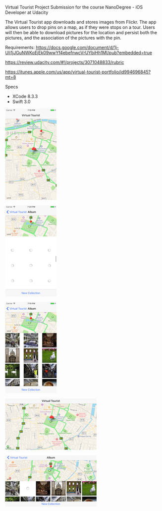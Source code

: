 Virtual Tourist
Project Submission for the course NanoDegree - iOS Developer at Udacity

The Virtual Tourist app downloads and stores images from Flickr. The app allows users to drop pins on a map, as if they were stops on a tour. Users will then be able to download pictures for the location and persist both the pictures, and the association of the pictures with the pin.

Requirements:
https://docs.google.com/document/d/1j-UIi1jJGuNWKoEjEk09wwYf4ebefnwcVrUYbiHh1MI/pub?embedded=true

https://review.udacity.com/#!/projects/3071048833/rubric

https://itunes.apple.com/us/app/virtual-tourist-portfolio/id994696845?mt=8

Specs
- XCode 8.3.3
- Swift 3.0

![](/Screenshots/01.png)

![](/Screenshots/02.png)

![](/Screenshots/03.png)

![](/Screenshots/04.png)

![](/Screenshots/05.png)



